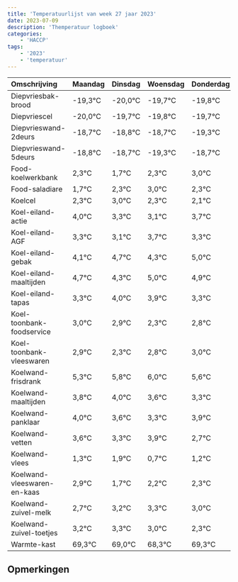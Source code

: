 ```yaml
---
title: 'Temperatuurlijst van week 27 jaar 2023'
date: 2023-07-09
description: 'Themperatuur logboek'
categories:
    - 'HACCP'
tags:
    - '2023'
    - 'temperatuur'
---
```

|Omschrijving|Maandag|Dinsdag|Woensdag|Donderdag|Vrijdag|Zaterdag|Zondag|
|:---|:---|:---|:---|:---|:---|:---|:---|
|Diepvriesbak-brood|-19,3°C|-20,0°C|-19,7°C|-19,8°C|-19,7°C|-20,3°C|-19,7°C|
|Diepvriescel|-20,0°C|-19,7°C|-19,8°C|-19,7°C|-20,3°C|-19,7°C|-19,0°C|
|Diepvrieswand-2deurs|-18,7°C|-18,8°C|-18,7°C|-19,3°C|-18,7°C|-18,0°C|-18,7°C|
|Diepvrieswand-5deurs|-18,8°C|-18,7°C|-19,3°C|-18,7°C|-18,0°C|-18,7°C|-18,9°C|
|Food-koelwerkbank|2,3°C|1,7°C|2,3°C|3,0°C|2,3°C|2,1°C|2,7°C|
|Food-saladiare|1,7°C|2,3°C|3,0°C|2,3°C|2,1°C|2,7°C|2,3°C|
|Koelcel|2,3°C|3,0°C|2,3°C|2,1°C|2,7°C|2,3°C|3,0°C|
|Koel-eiland-actie|4,0°C|3,3°C|3,1°C|3,7°C|3,3°C|4,0°C|3,9°C|
|Koel-eiland-AGF|3,3°C|3,1°C|3,7°C|3,3°C|4,0°C|3,9°C|3,3°C|
|Koel-eiland-gebak|4,1°C|4,7°C|4,3°C|5,0°C|4,9°C|4,3°C|4,8°C|
|Koel-eiland-maaltijden|4,7°C|4,3°C|5,0°C|4,9°C|4,3°C|4,8°C|5,0°C|
|Koel-eiland-tapas|3,3°C|4,0°C|3,9°C|3,3°C|3,8°C|4,0°C|3,6°C|
|Koel-toonbank-foodservice|3,0°C|2,9°C|2,3°C|2,8°C|3,0°C|2,6°C|2,3°C|
|Koel-toonbank-vleeswaren|2,9°C|2,3°C|2,8°C|3,0°C|2,6°C|2,3°C|2,9°C|
|Koelwand-frisdrank|5,3°C|5,8°C|6,0°C|5,6°C|5,3°C|5,9°C|4,7°C|
|Koelwand-maaltijden|3,8°C|4,0°C|3,6°C|3,3°C|3,9°C|2,7°C|3,2°C|
|Koelwand-panklaar|4,0°C|3,6°C|3,3°C|3,9°C|2,7°C|3,2°C|3,3°C|
|Koelwand-vetten|3,6°C|3,3°C|3,9°C|2,7°C|3,2°C|3,3°C|3,0°C|
|Koelwand-vlees|1,3°C|1,9°C|0,7°C|1,2°C|1,3°C|1,0°C|0,3°C|
|Koelwand-vleeswaren-en-kaas|2,9°C|1,7°C|2,2°C|2,3°C|2,0°C|1,3°C|2,3°C|
|Koelwand-zuivel-melk|2,7°C|3,2°C|3,3°C|3,0°C|2,3°C|3,3°C|3,3°C|
|Koelwand-zuivel-toetjes|3,2°C|3,3°C|3,0°C|2,3°C|3,3°C|3,3°C|3,6°C|
|Warmte-kast|69,3°C|69,0°C|68,3°C|69,3°C|69,3°C|69,6°C|69,1°C|

## Opmerkingen


